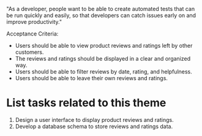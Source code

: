 "As a developer, people want to be able to create automated tests that can be run quickly and easily, so that developers can catch issues early on and improve productivity."

Acceptance Criteria:

- Users should be able to view product reviews and ratings left by other customers. 
- The reviews and ratings should be displayed in a clear and organized way. 
- Users should be able to filter reviews by date, rating, and helpfulness. 
- Users should be able to leave their own reviews and ratings.


# List tasks related to this theme
1. Design a user interface to display product reviews and ratings. 
2. Develop a database schema to store reviews and ratings data.